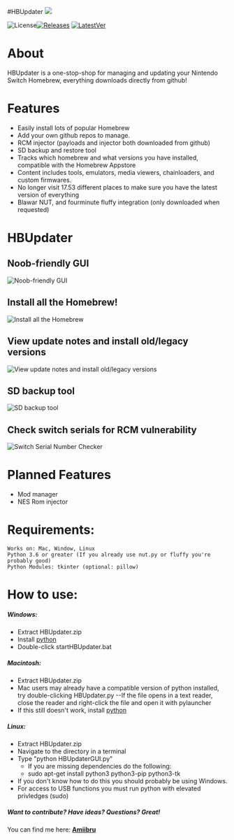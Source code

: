 #HBUpdater
![](https://imgur.com/PeVlbuv.png)

![License](https://img.shields.io/badge/License-GPLv3-blue.svg)[![Releases](https://img.shields.io/github/downloads/LyfeOnEdge/HBUpdater/total.svg)]() [![LatestVer](https://img.shields.io/github/release-pre/LyfeOnEdge/HBUpdater.svg)]()

# About
HBUpdater is a one-stop-shop for managing and updating your Nintendo Switch Homebrew, everything downloads directly from github!

# Features
  - Easily install lots of popular Homebrew
  - Add your own github repos to manage.
  - RCM injector (payloads and injector both downloaded from github)
  - SD backup and restore tool
  - Tracks which homebrew and what versions you have installed, compatible with the Homebrew Appstore 
  - Content includes tools, emulators, media viewers, chainloaders, and custom firmwares.
  - No longer visit 17.53 different places to make sure you have the latest version of everything
  - Blawar NUT, and fourminute fluffy integration (only downloaded when requested)

# HBUpdater
## Noob-friendly GUI
![Noob-friendly GUI](https://imgur.com/PeVlbuv.png)

## Install all the Homebrew!
![Install all the Homebrew](https://i.imgur.com/jakOndp.png)

## View update notes and install old/legacy versions
![View update notes and install old/legacy versions](https://i.imgur.com/n6kfG3g.png)

## SD backup tool
![SD backup tool](https://i.imgur.com/meNfUHB.png)

## Check switch serials for RCM vulnerability
![Switch Serial Number Checker](https://i.imgur.com/o3PRcvs.png)

# Planned Features
  - Mod manager
  - NES Rom injector

# Requirements:
    Works on: Mac, Window, Linux
    Python 3.6 or greater (If you already use nut.py or fluffy you're probably good)
    Python Modules: tkinter (optional: pillow)

# How to use:
##### Windows:
- Extract HBUpdater.zip
- Install [python](https://www.python.org/downloads/release/python-373/)
- Double-click startHBUpdater.bat

##### Macintosh:
- Extract HBUpdater.zip
- Mac users may already have a compatible version of python installed, try double-clicking HBUpdater.py
--If the file opens in a text reader, close the reader and right-click the file and open it with pylauncher
- If this still doesn't work, install [python](https://www.python.org/downloads/release/python-373/)

##### Linux:
- Extract HBUpdater.zip
- Navigate to the directory in a terminal
- Type "python HBUpdaterGUI.py"
  - If you are missing dependencies do the following:
  - sudo apt-get install python3 python3-pip python3-tk
- If you don't know how to do this you should probably be using Windows.
- For access to USB functions you must run python with elevated privledges (sudo)

##### Want to contribute? Have ideas? Questions? Great!
You can find me here: 
**[Amiibru](https://discord.gg/cXtmY9M)**

